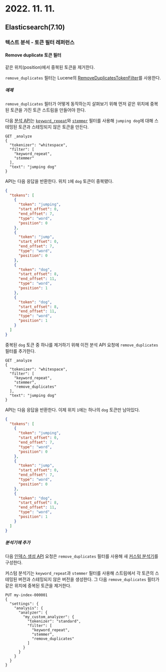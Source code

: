 # 2022. 11. 11.

## Elasticsearch(7.10)

### 텍스트 분석 - 토큰 필터 레퍼런스

#### Remove duplicate 토큰 필터

같은 위치(position)에서 중복된 토큰을 제거한다.

`remove_duplicates` 필터는 Lucene의 [RemoveDuplicatesTokenFilter][lucene-remove-duplicates-token-filter]를 사용한다.

##### 예제

`remove_duplicates` 필터가 어떻게 동작하는지 살펴보기 위해 먼저 같은 위치에 중복된 토큰을 가진 토큰 스트림을 만들어야 한다.

다음 [분석 API][analyze-api]는 [`keyword_repeat`][keyword-repeat-token-filter]와 [`stemmer`][stemmer-token-filter] 필터를 사용해 `jumping dog`에 대해 스테밍된 토큰과 스테밍되지 않은 토큰을 만든다.

```http
GET _analyze
{
  "tokenizer": "whitespace",
  "filter": [
    "keyword_repeat",
    "stemmer"
  ],
  "text": "jumping dog"
}
```

API는 다음 응답을 반환한다. 위치 `1`에 `dog` 토큰이 중복됐다.

```json
{
  "tokens": [
    {
      "token": "jumping",
      "start_offset": 0,
      "end_offset": 7,
      "type": "word",
      "position": 0
    },
    {
      "token": "jump",
      "start_offset": 0,
      "end_offset": 7,
      "type": "word",
      "position": 0
    },
    {
      "token": "dog",
      "start_offset": 8,
      "end_offset": 11,
      "type": "word",
      "position": 1
    },
    {
      "token": "dog",
      "start_offset": 8,
      "end_offset": 11,
      "type": "word",
      "position": 1
    }
  ]
}
```

중복된 `dog` 토큰 중 하나를 제거하기 위해 이전 분석 API 요청에 `remove_duplicates` 필터를 추가한다.

```http
GET _analyze
{
  "tokenizer": "whitespace",
  "filter": [
    "keyword_repeat",
    "stemmer",
    "remove_duplicates"
  ],
  "text": "jumping dog"
}
```

API는 다음 응답을 반환한다. 이제 위치 `1`에는 하나의 `dog` 토큰만 남아있다.

```json
{
  "tokens": [
    {
      "token": "jumping",
      "start_offset": 0,
      "end_offset": 7,
      "type": "word",
      "position": 0
    },
    {
      "token": "jump",
      "start_offset": 0,
      "end_offset": 7,
      "type": "word",
      "position": 0
    },
    {
      "token": "dog",
      "start_offset": 8,
      "end_offset": 11,
      "type": "word",
      "position": 1
    }
  ]
}
```

##### 분석기에 추가

다음 [인덱스 생성 API][create-index-api] 요청은 `remove_duplicates` 필터를 사용해 새 [커스텀 분석기][custom-analyzer]를 구성한다.

커스텀 분석기는 `keyword_repeat`과 `stemmer` 필터를 사용해 스트림에서 각 토큰의 스테밍된 버전과 스테밍되지 않은 버전을 생성한다. 그 다음 `remove_duplicates` 필터가 같은 위치에 중복된 토큰을 제거한다.

```http
PUT my-index-000001
{
  "settings": {
    "analysis": {
      "analyzer": {
        "my_custom_analyzer": {
          "tokenizer": "standard",
          "filter": [
            "keyword_repeat",
            "stemmer",
            "remove_duplicates"
          ]
        }
      }
    }
  }
}
```



[lucene-remove-duplicates-token-filter]: https://lucene.apache.org/core/8_7_0/analyzers-common/org/apache/lucene/analysis/miscellaneous/RemoveDuplicatesTokenFilter.html
[analyze-api]: https://www.elastic.co/guide/en/elasticsearch/reference/7.10/indices-analyze.html
[keyword-repeat-token-filter]: https://www.elastic.co/guide/en/elasticsearch/reference/7.10/analysis-keyword-repeat-tokenfilter.html
[stemmer-token-filter]: https://www.elastic.co/guide/en/elasticsearch/reference/7.10/analysis-stemmer-tokenfilter.html
[create-index-api]: https://www.elastic.co/guide/en/elasticsearch/reference/7.10/indices-create-index.html
[custom-analyzer]: https://www.elastic.co/guide/en/elasticsearch/reference/7.10/analysis-custom-analyzer.html